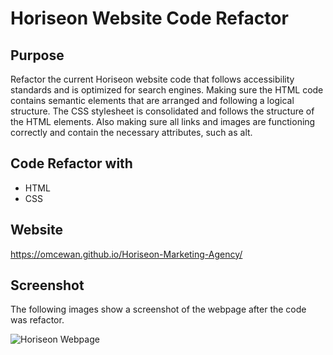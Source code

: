 # Horiseon Website Code Refactor

## Purpose
Refactor the current Horiseon website code that follows accessibility standards and is optimized for search engines. Making sure the HTML code contains semantic elements that are arranged and following a logical structure. The CSS stylesheet is consolidated and follows the structure of the HTML elements. Also making sure all links and images are functioning correctly and contain the necessary attributes, such as alt.

## Code Refactor with
* HTML
* CSS

 
## Website
https://omcewan.github.io/Horiseon-Marketing-Agency/

## Screenshot
The following images show a screenshot of the webpage after the code was refactor.

![Horiseon Webpage](./assets/images/screenshot1.png)
